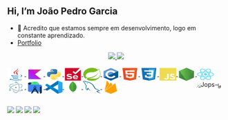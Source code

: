 ## Hi, I’m João Pedro Garcia

- 🌱 Acredito que estamos sempre em desenvolvimento, logo em constante aprendizado.
- <a href="https://joaopedrogarcia.vercel.app">Portfolio</a>
<div align="center">
  <a href="https://github.com/Jops-Garcia">
  <img height="180em" src="https://github-readme-stats-jops-garcia.vercel.app/api?username=Jops-Garcia&show_icons=true&theme=midnight-purple&include_all_commits=true&count_private=true"/>
  <img height="180em" src="https://github-readme-stats-jops-garcia.vercel.app/api/top-langs/?username=Jops-Garcia&layout=compact&langs_count=7&theme=midnight-purple&hide=jupyter%20notebook"/>
</div>
<div style="display: inline_block"><br>
  <img align="center" alt="Jops-Java" height="30" width="40" src="https://raw.githubusercontent.com/devicons/devicon/master/icons/java/java-original.svg">
  <img align="center" alt="Jops-Kotlin" height="30" width="40" src="https://raw.githubusercontent.com/devicons/devicon/master/icons/kotlin/kotlin-original.svg">
  <img align="center" alt="Jops-Python" height="30" width="40" src="https://raw.githubusercontent.com/devicons/devicon/master/icons/python/python-original.svg">
  <img align="center" alt="Jops-Selenium" height="30" width="40" src="https://raw.githubusercontent.com/devicons/devicon/master/icons/selenium/selenium-original.svg">
  <img align="center" alt="Jops-Spring" height="30" width="40" src="https://raw.githubusercontent.com/devicons/devicon/ca28c779441053191ff11710fe24a9e6c23690d6/icons/spring/spring-original.svg">
  <img align="center" alt="Jops-C" height="30" width="40" src="https://raw.githubusercontent.com/devicons/devicon/master/icons/c/c-original.svg">
  <img align="center" alt="Jops-HTML" height="30" width="40" src="https://raw.githubusercontent.com/devicons/devicon/master/icons/html5/html5-original.svg">
  <img align="center" alt="Jops-CSS" height="30" width="40" src="https://raw.githubusercontent.com/devicons/devicon/master/icons/css3/css3-original.svg">
  <img align="center" alt="Jops-Js" height="30" width="40" src="https://raw.githubusercontent.com/devicons/devicon/master/icons/javascript/javascript-plain.svg">
  <img align="center" alt="Jops-Node" height="30" width="40" src="https://raw.githubusercontent.com/devicons/devicon/master/icons/nodejs/nodejs-original.svg">
  <img align="center" alt="Jops-React" height="30" width="40" src="https://raw.githubusercontent.com/devicons/devicon/master/icons/react/react-original.svg">
  <img align="center" alt="Jops-Electron" height="30" width="40" src="https://raw.githubusercontent.com/devicons/devicon/master/icons/electron/electron-original.svg">
  <img align="center" alt="Jops-AndroidStudio" height="30" width="40" src="https://raw.githubusercontent.com/devicons/devicon/master/icons/androidstudio/androidstudio-original.svg">
  <img align="center" alt="Jops-vscode" height="30" width="40" src="https://raw.githubusercontent.com/devicons/devicon/master/icons/vscode/vscode-original.svg">
  <img align="center" alt="Jops-MongoDB" height="30" width="40" src="https://raw.githubusercontent.com/devicons/devicon/master/icons/mongodb/mongodb-original.svg">
  <img align="center" alt="Jops-MySQL" height="30" width="40" src="https://raw.githubusercontent.com/devicons/devicon/master/icons/mysql/mysql-original.svg">
  <img align="center" alt="Jops-Firebase" height="30" width="40" src="https://raw.githubusercontent.com/devicons/devicon/master/icons/firebase/firebase-plain.svg">

  <img align="right" alt="Jops-gif" height="150" style="border-radius:50px;" src="https://i.imgur.com/yRLltcH.gif">
</div>
  
  ##

 
<div> 

  <a href="https://www.instagram.com/_jopsgarcia_/" target="_blank"><img src="https://img.shields.io/badge/-Instagram-%23E4405F?style=for-the-badge&logo=instagram&logoColor=white" target="_blank"></a>
 <a href="https://discordapp.com/users/344191246241103882" target="_blank"><img src="https://img.shields.io/badge/Discord-7289DA?style=for-the-badge&logo=discord&logoColor=white" target="_blank"></a> 
  <a href = "mailto:garcia.jops@gmail.com"><img src="https://img.shields.io/badge/-Gmail-%23333?style=for-the-badge&logo=gmail&logoColor=white" target="_blank"></a>
  <a href="https://www.linkedin.com/in/jopsg/" target="_blank"><img src="https://img.shields.io/badge/-LinkedIn-%230077B5?style=for-the-badge&logo=linkedin&logoColor=white" target="_blank"></a> 
 
 
</div>

